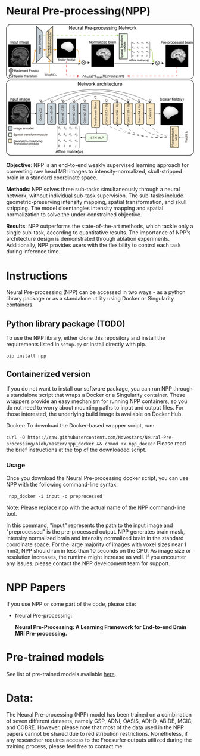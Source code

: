# Neural Pre-processing(NPP) 
![Top: An overview of Neural Pre-processing. Bottom: The network archiecture of Neural Pre-processing](figure/pipeline_v2.png)

**Objective**: NPP is an end-to-end weakly supervised learning approach for converting raw head MRI images to intensity-normalized, skull-stripped brain in a standard coordinate space. 

**Methods**: NPP solves three sub-tasks simultaneously through a neural network, without individual sub-task supervision. The sub-tasks include geometric-preserving intensity mapping, spatial transformation, and skull stripping. The model disentangles intensity mapping and spatial normalization to solve the under-constrained objective. 

**Results**: NPP outperforms the state-of-the-art methods, which tackle only a single sub-task, according to quantitative results. The importance of NPP's architecture design is demonstrated through ablation experiments. Additionally, NPP provides users with the flexibility to control each task during inference time. 

# Instructions
Neural Pre-processing (NPP) can be accessed in two ways - as a python library package or as a standalone utility using Docker or Singularity containers.

## Python library package (TODO)
To use the NPP library, either clone this repository and install the requirements listed in `setup.py` or install directly with pip.

```
pip install npp
```

## Containerized version
If you do not want to install our software package, you can run NPP through a standalone script that wraps a Docker or a Singularity container. These wrappers provide an easy mechanism for running NPP containers, so you do not need to worry about mounting paths to input and output files. For those interested, the underlying build image is available on Docker Hub.

Docker: To download the Docker-based wrapper script, run:

```curl -O https://raw.githubusercontent.com/Novestars/Neural-Pre-processing/blob/master/npp_docker && chmod +x npp_docker``` 
Please read the brief instructions at the top of the downloaded script. 
### Usage
Once you download the Neural Pre-processing docker script, you can use NPP with the following command-line syntax:
 

``` npp_docker -i input -o preprocessed```

Note: Please replace npp with the actual name of the NPP command-line tool.

In this command, "input" represents the path to the input image and "preprocessed" is the pre-processed output. NPP generates brain mask, intensity normalized brain and intensity normalized brain in the standard coordinate space. For the large majority of images with voxel sizes near 1 mm3, NPP should run in less than 10 seconds on the CPU. As image size or resolution increases, the runtime might increase as well. If you encounter any issues, please contact the NPP development team for support.

# NPP Papers

If you use NPP or some part of the code, please cite:
 
  * Neural Pre-processing:   

    **Neural Pre-Processing: A Learning Framework for End-to-end Brain MRI Pre-processing.**  


# Pre-trained models
See list of pre-trained models available [here](data/readme.md#models).

# Data:
The Neural Pre-processing (NPP) model has been trained on a combination of seven different datasets, namely GSP, ADNI, OASIS, ADHD, ABIDE, MCIC, and COBRE. However, please note that most of the data used in the NPP papers cannot be shared due to redistribution restrictions. Nonetheless, if any researcher requires access to the Freesurfer outputs utilized during the training process, please feel free to contact me.


